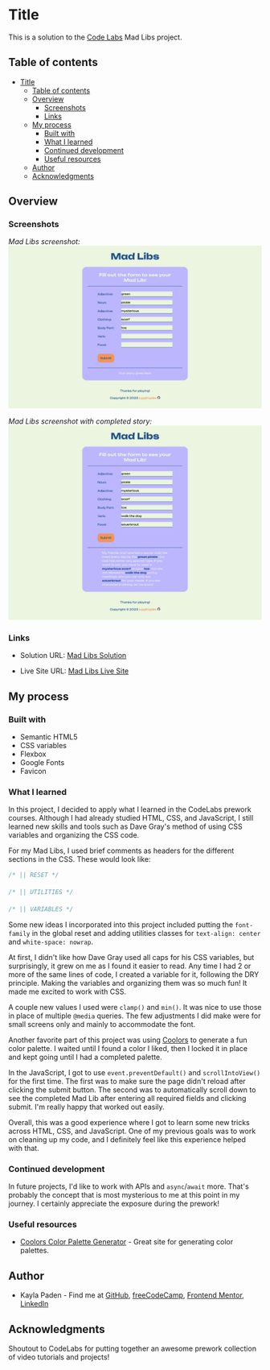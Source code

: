 # Title

This is a solution to the [Code Labs](https://www.codelabsdash.com/applicant/prework/project) Mad Libs project.

## Table of contents

- [Title](#title)
  - [Table of contents](#table-of-contents)
  - [Overview](#overview)
    - [Screenshots](#screenshots)
    - [Links](#links)
  - [My process](#my-process)
    - [Built with](#built-with)
    - [What I learned](#what-i-learned)
    - [Continued development](#continued-development)
    - [Useful resources](#useful-resources)
  - [Author](#author)
  - [Acknowledgments](#acknowledgments)

## Overview

### Screenshots

*Mad Libs screenshot:*
![Mad Libs screenshot](./images/screenshots/mad-libs.png "Mad Libs screenshot")

*Mad Libs screenshot with completed story:*
![Mad Libs Completed Story screenshot](./images/screenshots/mad-libs-completed-story.png "Mad Libs screenshot with completed story")

### Links

- Solution URL: [Mad Libs Solution](https://github.com/jugglingdev/mad-libs)

- Live Site URL: [Mad Libs Live Site](https://jugglingdev.github.io/mad-libs/)

## My process

### Built with

- Semantic HTML5
- CSS variables
- Flexbox
- Google Fonts
- Favicon

### What I learned

In this project, I decided to apply what I learned in the CodeLabs prework courses.  Although I had already studied HTML, CSS, and JavaScript, I still learned new skills and tools such as Dave Gray's method of using CSS variables and organizing the CSS code.

For my Mad Libs, I used brief comments as headers for the different sections in the CSS.  These would look like:

```css
/* || RESET */

/* || UTILITIES */

/* || VARIABLES */
```

Some new ideas I incorporated into this project included putting the `font-family` in the global reset and adding utilities classes for `text-align: center` and `white-space: nowrap`.

At first, I didn't like how Dave Gray used all caps for his CSS variables, but surprisingly, it grew on me as I found it easier to read.  Any time I had 2 or more of the same lines of code, I created a variable for it, following the DRY principle.  Making the variables and organizing them was so much fun!  It made me excited to work with CSS.

A couple new values I used were `clamp()` and `min()`.  It was nice to use those in place of multiple `@media` queries.  The few adjustments I did make were for small screens only and mainly to accommodate the font.

Another favorite part of this project was using [Coolors](https://coolors.co/) to generate a fun color palette.  I waited until I found a color I liked, then I locked it in place and kept going until I had a completed palette.

In the JavaScript, I got to use `event.preventDefault()` and `scrollIntoView()` for the first time.  The first was to make sure the page didn't reload after clicking the submit button.  The second was to automatically scroll down to see the completed Mad Lib after entering all required fields and clicking submit.  I'm really happy that worked out easily.

Overall, this was a good experience where I got to learn some new tricks across HTML, CSS, and JavaScript.  One of my previous goals was to work on cleaning up my code, and I definitely feel like this experience helped with that.

### Continued development

In future projects, I'd like to work with APIs and `async`/`await` more.  That's probably the concept that is most mysterious to me at this point in my journey.  I certainly appreciate the exposure during the prework!

### Useful resources

- [Coolors Color Palette Generator](https://coolors.co/) - Great site for generating color palettes.

## Author

- Kayla Paden - Find me at [GitHub](https://github.com/jugglingdev), [freeCodeCamp](https://www.freecodecamp.org/jugglingdev), [Frontend Mentor](https://www.frontendmentor.io/profile/jugglingdev), [LinkedIn](https://www.linkedin.com/in/kayla-marie-paden)

## Acknowledgments

Shoutout to CodeLabs for putting together an awesome prework collection of video tutorials and projects!
